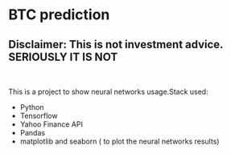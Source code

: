 <h1> BTC prediction </h1>
<h2> Disclaimer: This is not investment advice. <strong> SERIOUSLY IT IS NOT </strong> </h2><br>
<p> This is a project to show neural networks usage.Stack used:</p>
<ul>
  <li> Python </li>
  <li> Tensorflow </li>
  <li> Yahoo Finance API </li>
  <li> Pandas </li>
  <li> matplotlib and seaborn ( to plot the neural networks results) </li>
</ul>  

